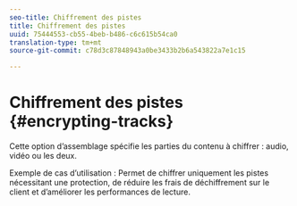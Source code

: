 ```yaml
---
seo-title: Chiffrement des pistes
title: Chiffrement des pistes
uuid: 75444553-cb55-4beb-b486-c6c615b54ca0
translation-type: tm+mt
source-git-commit: c78d3c87848943a0be3433b2b6a543822a7e1c15

---
```



# Chiffrement des pistes {#encrypting-tracks}

Cette option d’assemblage spécifie les parties du contenu à chiffrer : audio, vidéo ou les deux.

Exemple de cas d’utilisation : Permet de chiffrer uniquement les pistes nécessitant une protection, de réduire les frais de déchiffrement sur le client et d’améliorer les performances de lecture.
